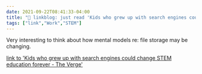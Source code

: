 ```yaml
---
date: 2021-09-22T08:41:33-04:00
title: "🔗 linkblog: just read 'Kids who grew up with search engines could change STEM education forever - The Verge'"
tags: ["link","Work","STEM"]
---
```

Very interesting to think about how mental models re: file storage may be changing.
 
[link to 'Kids who grew up with search engines could change STEM education forever - The Verge'](https://www.theverge.com/22684730/students-file-folder-directory-structure-education-gen-z)
